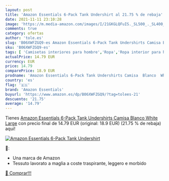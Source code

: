 ```yaml
---
layout: post
title: 'Amazon Essentials 6-Pack Tank Undershirt al 21.75 % de rebaja'
date: 2021-11-11 23:10:28
image: 'https://m.media-amazon.com/images/I/21GKGLQFuIS._SL500_._SL400_.jpg'
comments: true
category: ofertas
author: 'tole.es'
slug: 'B06XWFZGQ9-es Amazon Essentials 6-Pack Tank Undershirts Camisa Blanco...'
sku: 'B06XWFZGQ9-es'
tags: [ 'Camisetas interiores para hombre','Ropa','Ropa interior para hombre','Ropa para hombre','amazon essentials','camisa', ]
actualPrice: 14.79 EUR
currency: EUR
price: 14.79
comparePrice: 18.9 EUR
prodname: 'Amazon Essentials 6-Pack Tank Undershirts Camisa  Blanco  White   Large'
country: 'es'
flag: '🇪🇸'
brand: 'Amazon Essentials'
buyurl: 'https://www.amazon.es/dp/B06XWFZGQ9/?tag=tolees-21'
descuento: '21.75'
average: '14.79'
---
```


Tienes [Amazon Essentials 6-Pack Tank Undershirts Camisa  Blanco  White   Large](https://www.amazon.es/dp/B06XWFZGQ9/?tag=tolees-21) con precio final de  14.79 EUR (original: 18.9 EUR) (21.75 %  de rebaja) aqui!

[![Amazon Essentials 6-Pack Tank Undershirt](https://m.media-amazon.com/images/I/21GKGLQFuIS._SL500_._SL400_.jpg)](https://www.amazon.es/dp/B06XWFZGQ9/?tag=tolees-21)

🔎:

- Una marca de Amazon
- Tessuto lavorato a maglia a coste traspirante, leggero e morbido

[🛒 Comprar!!!](https://www.amazon.es/dp/B06XWFZGQ9/?tag=tolees-21)
